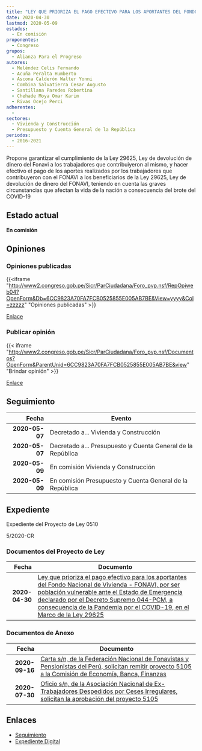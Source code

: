 ```yaml
---
title: "LEY QUE PRIORIZA EL PAGO EFECTIVO PARA LOS APORTANTES DEL FONDO NACIONAL DE VIVIENDA -FONAVI, POR SER POBLACIÓN VULNERABLE ANTE EL ESTADO DE EMERGENCIA DECLARADO POR EL DECRETO SUPREMO 044-PCM A CONSECUENCIA DE LA PANDEMIA POR EL COVID-19, EN EL MARCO DE LA LEY 29625"
date: 2020-04-30
lastmod: 2020-05-09
estados: 
  - En comisión
proponentes: 
  - Congreso
grupos: 
  - Alianza Para el Progreso
autores: 
  - Meléndez Celis Fernando
  - Acuña Peralta Humberto
  - Ascona Calderón Walter Yonni
  - Combina Salvatierra Cesar Augusto
  - Santillana Paredes Robertina
  - Chehade Moya Omar Karim
  - Rivas Ocejo Perci
adherentes: 
  - 
sectores: 
  - Vivienda y Construcción
  - Presupuesto y Cuenta General de la República
periodos: 
  - 2016-2021
---
```


Propone garantizar el cumplimiento de la Ley 29625, Ley de devolución de dinero del Fonavi a los trabajadores que contribuiyeron al mismo, y hacer efectivo el pago de los aportes realizados por los trabajadores que contribuyeron con el FONAVI a los beneficiarios de la Ley 29625, Ley de devolución de dinero del FONAVI, teniendo en cuenta las graves circunstancias que afectan la vida de la nación a consecuencia del brote del COVID-19


## Estado actual

**En comisión**

## Opiniones

### Opiniones publicadas

{{<iframe "http://www2.congreso.gob.pe/Sicr/ParCiudadana/Foro_pvp.nsf/RepOpiweb04?OpenForm&Db=6CC9823A70FA7FCB0525855E005AB7BE&View=yyyy&Col=zzzzz" "Opiniones publicadas" >}}

[Enlace](http://www2.congreso.gob.pe/Sicr/ParCiudadana/Foro_pvp.nsf/RepOpiweb04?OpenForm&Db=6CC9823A70FA7FCB0525855E005AB7BE&View=yyyy&Col=zzzzz)
### Publicar opinión

{{< iframe "http://www2.congreso.gob.pe/Sicr/ParCiudadana/Foro_pvp.nsf/Documentos?OpenForm&ParentUnid=6CC9823A70FA7FCB0525855E005AB7BE&view" "Brindar opinión" >}}

[Enlace](http://www2.congreso.gob.pe/Sicr/ParCiudadana/Foro_pvp.nsf/Documentos?OpenForm&ParentUnid=6CC9823A70FA7FCB0525855E005AB7BE&view)

## Seguimiento

| Fecha | Evento |
|------:|--------|
| **2020-05-07** | Decretado a... Vivienda y Construcción|
| **2020-05-07** | Decretado a... Presupuesto y Cuenta General de la República|
| **2020-05-09** | En comisión Vivienda y Construcción|
| **2020-05-09** | En comisión Presupuesto y Cuenta General de la República|


## Expediente

Expediente del Proyecto de Ley 0510

5/2020-CR


### Documentos del Proyecto de Ley

| Fecha | Documento |
|------:|--------|
| **2020-04-30** | [Ley que prioriza el pago efectivo para los aportantes del Fondo Nacional de Vivienda - FONAVI, por ser población vulnerable ante el Estado de Emergencia declarado por el Decreto Supremo 044-PCM, a consecuencia de la Pandemia por el COVID-19, en el Marco de la Ley 29625](http://www.leyes.congreso.gob.pe/Documentos/2016_2021/Proyectos_de_Ley_y_de_Resoluciones_Legislativas/PL05105_20200430.pdf) |

### Documentos de Anexo

| Fecha | Documento |
|------:|--------|
| **2020-09-16** | [Carta s/n, de la Federación Nacional de Fonavistas y Pensionistas del Perú, solicitan remitir proyecto 5105 a la Comisión de Economía, Banca, Finanzas](http://www.leyes.congreso.gob.pe/Documentos/2016_2021/Oficios/Otras_Instituciones/CARTA-S-N-20200916-FENAF.pdf) |
| **2020-07-30** | [Oficio s/n, de la Asociación Nacional de Ex-Trabajadores Despedidos por Ceses Irregulares, solicitan la aprobación del proyecto 5105](http://www.leyes.congreso.gob.pe/Documentos/2016_2021/Oficios/Otras_Instituciones/OFICIO-S-N-20200730.pdf) |

## Enlaces 

- [Seguimiento](http://www2.congreso.gob.pe/Sicr/TraDocEstProc/CLProLey2016.nsf/f7fff46988ca05b1052578e100829cc7/bf1086f8f2dc2d1b0525855a0071362f?OpenDocument)
- [Expediente Digital](http://www2.congreso.gob.pe/Sicr/TraDocEstProc/CLProLey2016.nsf/f7fff46988ca05b1052578e100829cc7/bf1086f8f2dc2d1b0525855a0071362f?OpenDocument&Click=05257FB7005EB655.eb71d0cf91d8294e05256cdf006b5706/$Body/0.1C6C)
